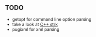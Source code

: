 ## TODO

- getopt for command line option parsing
- take a look at [C++ strk](http://www.partow.net/programming/strtk/index.html)
- pugixml for xml parsing

